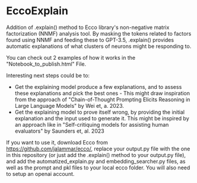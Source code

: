 # EccoExplain
Addition of .explain() method to Ecco library's non-negative matrix factorization (NNMF) analysis tool.
By masking the tokens related to factors found using NNMF and feeding these to GPT-3.5, .explain() provides automatic explanations of what clusters of neurons might be responding to.

You can check out 2 examples of how it works in the "Notebook_to_publish.html" File.

Interesting next steps could be to:
- Get the explaining model produce a few explanations, and to assess these explanations and pick the best ones - This might draw inspiration from the approach of "Chain-of-Thought Prompting Elicits Reasoning in Large Language Models" by Wei et, a. 2023.
- Get the explaining model to prove itself wrong, by providing the initial explanation and the input used to generate it. This might be inspired by an approach like in "Self-critiquing models for assisting human evaluators" by Saunders et, al. 2023 

If you want to use it, download Ecco from https://github.com/jalammar/ecco/, replace your output.py file with the one in this repository (or just add the .explain() method to your output.py file), and add the automatized_explain.py and embedding_searcher.py files, as well as the prompt and pkl files to your local ecco folder.
You will also need to setup an openai account.
